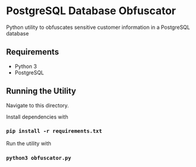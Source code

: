 # PostgreSQL Database Obfuscator

Python utility to obfuscates sensitive customer information in a PostgreSQL database

## Requirements

- Python 3
- PostgreSQL

## Running the Utility

Navigate to this directory.

Install dependencies with

### `pip install -r requirements.txt`

Run the utility with

### `python3 obfuscator.py`
